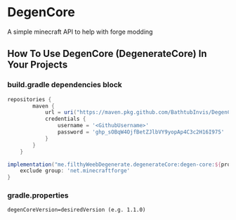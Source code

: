 # DegenCore
A simple minecraft API to help with forge modding

## How To Use DegenCore (DegenerateCore) In Your Projects

### build.gradle dependencies block
```gradle
repositories {
        maven {
            url = uri("https://maven.pkg.github.com/BathtubInvis/DegenCore")
            credentials {
                username = '<GithubUsername>'
                password = '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'
            }
        }
    }

implementation("me.filthyWeebDegenerate.degenerateCore:degen-core:${project.degenCoreVersion}") {
    exclude group: 'net.minecraftforge'
}
```

### gradle.properties

```properties
degenCoreVersion=desiredVersion (e.g. 1.1.0)
```
